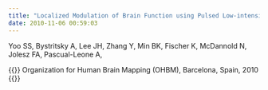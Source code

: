 ```yaml
---
title: "Localized Modulation of Brain Function using Pulsed Low-intensity Focused Ultrasound,"
date: 2010-11-06 00:59:03
---
```


Yoo SS, Bystritsky A, Lee JH, Zhang Y, Min BK, Fischer K, McDannold N, Jolesz FA, Pascual-Leone A, 

{{<format bright-green>}}
Organization for Human Brain Mapping (OHBM), Barcelona, Spain, 2010
{{</format>}}